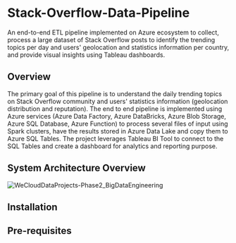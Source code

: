 # Stack-Overflow-Data-Pipeline
An end-to-end ETL pipeline implemented on Azure ecosystem to collect, process a large dataset of Stack Overflow posts to identify the trending topics per day and users' geolocation and statistics information per country, and provide visual insights using Tableau dashboards.

## Overview
The primary goal of this pipeline is to understand the daily trending topics on Stack Overflow community and users' statistics information (geolocation distribution and reputation). 
The end to end pipeline is implemented using Azure services (Azure Data Factory, Azure DataBricks, Azure Blob Storage, Azure SQL Database, Azure Function) to process several files of input using Spark clusters, have the results stored in Azure Data Lake and copy them to Azure SQL Tables. The project leverages Tableau BI Tool to connect to the SQL Tables and create a dashboard for analytics and reporting purpose.

## System Architecture Overview
![WeCloudDataProjects-Phase2_BigDataEngineering](https://github.com/khojashaheen/Stack-Overflow-Data-Pipeline/assets/132402838/b7f71c93-6b3d-4e72-822d-aa855b354538)


## Installation


## Pre-requisites
